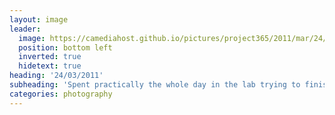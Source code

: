 ```yaml
---
layout: image
leader:
  image: https://camediahost.github.io/pictures/project365/2011/mar/24/240311.jpg
  position: bottom left
  inverted: true
  hidetext: true
heading: '24/03/2011'
subheading: 'Spent practically the whole day in the lab trying to finish of our robot project '
categories: photography
---
```

